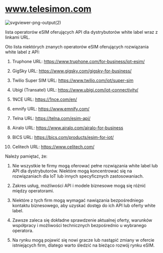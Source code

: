 # www.telesimon.com

![svgviewer-png-output(2)](https://github.com/user-attachments/assets/f9a29d10-0621-4adc-af3f-98b565cf4032)



lista operatorów eSIM oferujących API dla dystrybutorów white label wraz z linkami URL. 

Oto lista niektórych znanych operatorów eSIM oferujących rozwiązania white label z API:

1. Truphone
   URL: https://www.truphone.com/for-business/iot-esim/

2. GigSky
   URL: https://www.gigsky.com/gigsky-for-business/

3. Twilio Super SIM
   URL: https://www.twilio.com/iot/super-sim

4. Ubigi (Transatel)
   URL: https://www.ubigi.com/iot-connectivity/

5. 1NCE
   URL: https://1nce.com/en/

6. emnify
   URL: https://www.emnify.com/

7. Telna
   URL: https://telna.com/esim-api/

8. Airalo
   URL: https://www.airalo.com/airalo-for-business

9. BICS
   URL: https://bics.com/products/esim-for-iot/

10. Celitech
    URL: https://www.celitech.com/

Należy pamiętać, że:

1. Nie wszystkie te firmy mogą oferować pełne rozwiązania white label lub API dla dystrybutorów. Niektóre mogą koncentrować się na rozwiązaniach dla IoT lub innych specyficznych zastosowaniach.

2. Zakres usług, możliwości API i modele biznesowe mogą się różnić między operatorami.

3. Niektóre z tych firm mogą wymagać nawiązania bezpośredniego kontaktu biznesowego, aby uzyskać dostęp do ich API lub oferty white label.

4. Zawsze zaleca się dokładne sprawdzenie aktualnej oferty, warunków współpracy i możliwości technicznych bezpośrednio u wybranego operatora.

5. Na rynku mogą pojawić się nowi gracze lub nastąpić zmiany w ofercie istniejących firm, dlatego warto śledzić na bieżąco rozwój rynku eSIM.



